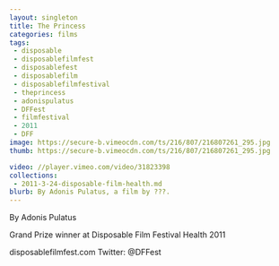 ```yaml
---
layout: singleton
title: The Princess
categories: films
tags:
 - disposable
 - disposablefilmfest
 - disposablefest
 - disposablefilm
 - disposablefilmfestival
 - theprincess
 - adonispulatus
 - DFFest
 - filmfestival
 - 2011
 - DFF
image: https://secure-b.vimeocdn.com/ts/216/807/216807261_295.jpg
thumb: https://secure-b.vimeocdn.com/ts/216/807/216807261_295.jpg

video: //player.vimeo.com/video/31823398
collections:
 - 2011-3-24-disposable-film-health.md
blurb: By Adonis Pulatus, a film by ???.
---
```


By Adonis Pulatus

Grand Prize winner at Disposable Film Festival Health 2011

disposablefilmfest.com
Twitter: @DFFest